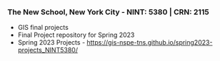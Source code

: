 ### The New School, New York City - NINT: 5380 | CRN: 2115
- GIS final projects
- Final Project repository for Spring 2023
- Spring 2023 Projects - https://gis-nspe-tns.github.io/spring2023-projects_NINT5380/

